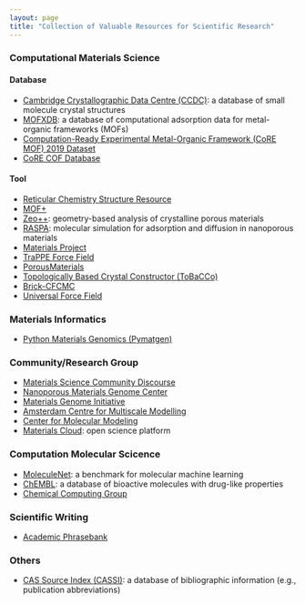 ```yaml
---
layout: page
title: "Collection of Valuable Resources for Scientific Research"
---
```


### Computational Materials Science
#### Database
- [Cambridge Crystallographic Data Centre (CCDC)](https://www.ccdc.cam.ac.uk/structures/): a database of small molecule crystal structures
- [MOFXDB](https://mof.tech.northwestern.edu/): a database of computational adsorption data for metal-organic frameworks (MOFs)
- [Computation-Ready Experimental Metal-Organic Framework (CoRE MOF) 2019 Dataset](https://zenodo.org/records/7691378)
- [CoRE COF Database](https://core-cof.github.io/CoRE-COF-Database/)

#### Tool
- [Reticular Chemistry Structure Resource](https://rcsr.anu.edu.au/)
- [MOF+](https://www.mofplus.org/)
- [Zeo++](http://www.zeoplusplus.org/): geometry-based analysis of crystalline porous materials
- [RASPA](https://iraspa.org/raspa/): molecular simulation for adsorption and diffusion in nanoporous materials​
- [Materials Project](https://next-gen.materialsproject.org/)
- [TraPPE Force Field](http://trappe.oit.umn.edu/)
- [PorousMaterials](https://simonensemble.github.io/PorousMaterials.jl/stable/)
- [Topologically Based Crystal Constructor (ToBaCCo)](https://github.com/tobacco-mofs/tobacco_3.0)
- [Brick-CFCMC](https://gitlab.com/ETh_TU_Delft/Brick-CFCMC)
- [Universal Force Field](https://simonensemble.github.io/PorousMaterials.jl/dev/force_field/)


### Materials Informatics
- [Python Materials Genomics (Pymatgen)](https://pymatgen.org/)


### Community/Research Group
- [Materials Science Community Discourse](https://matsci.org/)
- [Nanoporous Materials Genome Center](http://www1.chem.umn.edu/nmgc/)
- [Materials Genome Initiative](https://www.mgi.gov/)
- [Amsterdam Centre for Multiscale Modelling](https://www.acmm.nl/)
- [Center for Molecular Modeling](https://molmod.ugent.be/)
- [Materials Cloud](https://www.materialscloud.org/home): open science platform


### Computation Molecular Scicence
- [MoleculeNet](https://moleculenet.org/): a benchmark for molecular machine learning
- [ChEMBL](https://www.ebi.ac.uk/chembl/): a database of bioactive molecules with drug-like properties
- [Chemical Computing Group](https://www.chemcomp.com/index.htm)


### Scientific Writing
- [Academic Phrasebank](https://www.phrasebank.manchester.ac.uk/)


### Others
- [CAS Source Index (CASSI)](https://cassi.cas.org/search.jsp): a database of bibliographic information (e.g., publication abbreviations)


